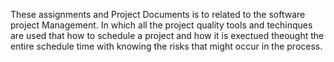 These assignments and Project Documents is to related to the software project Management. In which all the project quality tools and techinques are used that how to schedule a project and how it is exectued theought the entire schedule time with knowing the risks that might occur in the process.
